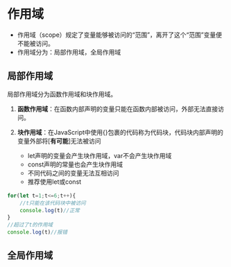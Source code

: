 # 作用域

- 作用域（scope）规定了变量能够被访问的“范围”，离开了这个“范围”变量便不能被访问。
- 作用域分为：局部作用域，全局作用域

## 局部作用域

局部作用域分为函数作用域和块作用域。

1. **函数作用域**：在函数内部声明的变量只能在函数内部被访问，外部无法直接访问。

2. **块作用域**：在JavaScript中使用{}包裹的代码称为代码块，代码块内部声明的变量外部将[**有可能**]无法被访问
   - let声明的变量会产生块作用域，var不会产生块作用域
   - const声明的常量也会产生块作用域
   - 不同代码之间的变量无法互相访问
   - 推荐使用let或const

```js
for(let t=1;t<=6;t++){
    //t只能在该代码块中被访问
    console.log(t)//正常
}
//超过了t的作用域
console.log(t)//报错
```



## 全局作用域

**<script>标签**和**.js文件**的[最外层]就是所谓的全局作用域，在此声明的变量在函数内部也可以被访问。

全局作用域中声明的变量，任何其他作用域都可以被访问

```js
<script>
    //全局作用域
    //全局作用域下声明了num变量
    const num=10
    function fn(){
        //函数内部可以使用全局作用域的变量
        console.log(num)
    } 
</script>
```

**注意**：

1. 为window对象动态添加的属性默认也是全局的，不推荐！！
2. 函数中未使用任何关键字声明的变量为全局变量，不推荐！！
3. 尽可能少的声明全局变量，防止全局变量被污染

## 作用域链

作用域链本质上最底层的**变量查找机制**。

- 在函数被执行时，会**优先查找当前**函数作用域中查找变量
- 如果当前作用域查找不到则会依次**逐级查找父级作用域**直到全局作用域

## JS垃圾回收机制

**垃圾回收机制（Garbage Collection）简称GC**。

JS中**内存**的分配和回收都是**自动完成**的，内存在不使用的时候会被**垃圾回收器**自动回收

### 内存的生命周期

JS环境中分配的内存，一般有如下**生命周期**：

1. **内存分配**：当我们声明变量，函数，对象的时候，系统会自动为他们分配内存
2. **内存使用**：即读写内存，也就是使用变量，函数等
3. **内存回收**：使用完毕，由**垃圾回收器**自动回收不再使用的内存

**说明：**

- 全局变量一般不会回收（关闭页面回收）
- 一般情况下**局部变量的值**，不用了，会被**自动回收**掉

**内存泄漏**：程序中分配的**内存**由于某种原因程序**未释放**或**无法释放**叫做**内存泄漏**。

### 算法说明

堆栈空间分配区别

1. 栈（操作系统）：由**操作系统自动分配释放**函数的参数值，局部变量等，基本数据类型放到栈里面。
2. 堆（操作系统）：一般由程序员分配释放，若程序员不释放，由**垃圾回收机制**回收，**复杂数据类型**放到堆里面

常见的两种浏览器**垃圾回收算法**：**引用计数法**和**标记清除法**。

#### 引用计数

IE采用的引用计数算法，定义"内存不再使用"，就是看一个**对象**是否指向它的引用，没有引用了就回收对象

**算法**：

1. 跟踪记录被**引用的次数**。
2. 如果被引用了一次，那么就记录次数1，多次引用会**累加 ++**
3. 如果减少一个引用就**减1 --**
4. 如果引用次数是**0**，则释放内存

但它有一个致命的问题：**嵌套引用**（循环引用）

如果两个对象**相互引用**，尽管他们已不再使用，垃圾回收器不会进行回收，导致内存泄漏

```js
function fn(){
    let o1={}
    let o2={}
    o1.a=o2
    o2.a=o1
    return '引用计数无法回收'
}
```

因为他们的引用次数永远不会是0.这样的相互引用如果说很大量的存在就会导致大量的内存泄漏

#### 标记清除法

现在的浏览器已经不再引用计数算法了，大多是基于**标记清除算法**的某些改进算法，总体思想都是一致的

**核心**：

1. 标记清除算法将“不再使用的对象”定义为“无法达到的对象”
2. 就是从**根部**（在JS中就是全局对象）出发定时扫描内存中的对象。凡是能从**根部到达**的对象，都是还**需要使用**的。
3. 那些**无法**由根部出发触及到的**对象被标记**为不再使用，稍后进行**回收**。



## 闭包

**概念**：一个函数对周围状态的引用捆绑在一起，内层函数中访问到其外层函数的作用域

**简单理解**：闭包=内层函数+外层函数的变量

```js
//简单的写法
fuction outer(){
    const a=1
    function f(){
        console.log(a)
    }
    f()
}
outer()
```

**闭包作用**：封闭数据，提供操作，外部也可以访问函数内部的变量

**闭包的基本格式**：

```js
fuction outer(){
    let a=1
    function fn(){
        console.log(a)
    }
    return fn
}
const fun=outer()
fun() //1
//外层函数使用内部函数的变量
```

### 闭包应用

- 实现数据的私有

 ![闭包应用](.\图片\闭包应用.png)



## 变量提升

当代码执行之前，会把所有var声明的变量提升到当前作用域的最前面，但**只提升声明**，**不提升赋值**，值为undefined。



# 函数进阶

## 函数提升

会把所有函数声明提升到当前作用域的最前面

只提升函数声明，不提升函数调用



## 函数参数

函数参数的使用细节，能够提升函数应用的灵活度

### 动态参数



### 剩余参数



## 箭头函数



# 解构赋值



# 综合案例





